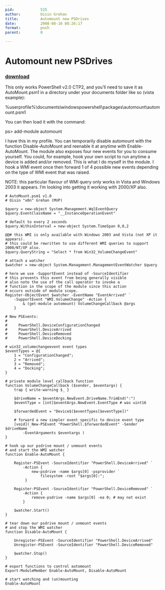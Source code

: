 ```yaml
---
pid:            525
author:         Oisin Grehan
title:          Automount new PSDrives
date:           2008-08-16 08:26:17
format:         posh
parent:         0

---
```


# Automount new PSDrives

### [download](Scripts\525.ps1)

This only works PowerShell v2.0 CTP2, and you’ll need to save it as AutoMount.psm1 in a directory under your documents folder like so (vista example):

%userprofile%\documents\windowspowershell\packages\automount\automount.psm1

You can then load it with the command:

ps> add-module automount

I have this in my profile.  You can temporarily disable automount with the function Disable-AutoMount and reenable it at anytime with Enable-AutoMount. The module also exposes four new events for you to consume yourself. You could, for example, hook your own script to run anytime a device is added and/or removed. This is what I do myself in the module. I hook a WMI event once then forward 1 of 4 possible new events depending on the type of WMI event that was raised. 

NOTE: this particular flavour of WMI query only works in Vista and Windows 2003 it appears. I’m looking into getting it working with 2000/XP also.

```posh
# AutoMount.psm1 v1.0   
# Oisin "x0n" Grehan (MVP)   
  
$query = new-object System.Management.WqlEventQuery   
$query.EventClassName = "__InstanceOperationEvent"  
  
# default to every 2 seconds   
$query.WithinInterval = new-object System.TimeSpan 0,0,2   
  
@@# this WMI is only available with Windows 2003 and Vista (not XP it appears).
# this could be rewritten to use different WMI queries to support 2000/NT/XP also.   
$query.QueryString = "Select * from Win32_VolumeChangeEvent"  
  
# attach a watcher   
$watcher = new-object System.Management.ManagementEventWatcher $query  
  
# here we use -SupportEvent instead of -SourceIdentifier   
# this prevents this event from being generally visible   
# also note the use of the call operator to invoke a    
# function in the scope of the module since this action   
# occurs outside of module scope.   
Register-ObjectEvent $watcher -EventName "EventArrived" `   
    -SupportEvent "WMI.VolumeChange" -Action {   
        & (get-module automount) VolumeChangeCallback @args  
    }   
  
# New PSEvents:   
#   
#     PowerShell.DeviceConfigurationChanged   
#     PowerShell.DeviceArrived   
#     PowerShell.DeviceRemoved   
#     PowerShell.DeviceDocking   
  
# win32_volumechangeevent event types   
$eventTypes = @{   
    1 = "ConfigurationChanged";   
    2 = "Arrived";   
    3 = "Removed";   
    4 = "Docking";   
}   
  
# private module level callback function   
function VolumeChangeCallback ($sender, $eventargs) {   
    trap { write-warning $_ }   
  
    $driveName = $eventArgs.NewEvent.DriveName.TrimEnd(":")   
    $eventType = [int]$eventArgs.NewEvent.EventType # was uint16   
  
    $forwardedEvent = "Device$($eventTypes[$eventType])"  
       
    # forward a new simpler event specific to device event type   
    [void]( New-PSEvent "PowerShell.$forwardedEvent" -Sender $driveName `   
        -EventArguments $eventargs )   
}   
  
# hook up our psdrive mount / unmount events   
# and start the WMI watcher   
function Enable-AutoMount {   
  
    Register-PSEvent -SourceIdentifier "PowerShell.DeviceArrived" `   
        -Action {               
            new-psdrive -name $args[0] -psprovider `   
                filesystem -root "$args[0]:";   
         }   
  
    Register-PSEvent -SourceIdentifier "PowerShell.DeviceRemoved" `   
        -Action {   
            remove-psdrive -name $args[0] -ea 0; # may not exist   
        }   
       
    $watcher.Start()   
}   
  
# tear down our psdrive mount / unmount events   
# and stop the WMI watcher   
function Disable-AutoMount {   
  
    Unregister-PSEvent -SourceIdentifier "PowerShell.DeviceArrived"  
    Unregister-PSEvent -SourceIdentifier "PowerShell.DeviceRemoved"  
       
    $watcher.Stop()   
}   
  
# export functions to control automount   
Export-ModuleMember Enable-AutoMount, Disable-AutoMount   
  
# start watching and (un)mounting   
Enable-AutoMount

```
